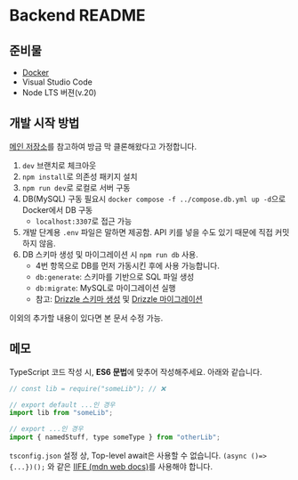 # Backend README

## 준비물
- [Docker](https://www.docker.com/)
- Visual Studio Code
- Node LTS 버젼(v.20)

## 개발 시작 방법

[메인 저장소](https://github.com/hansung-taeyang/precapstone-ppurio-service)를 참고하여 방금 막 클론해왔다고 가정합니다.

1. `dev` 브랜치로 체크아웃
2. `npm install`로 의존성 패키지 설치
3.  `npm run dev`로 로컬로 서버 구동
4. DB(MySQL) 구동 필요시 `docker compose -f ../compose.db.yml up -d`으로 Docker에서 DB 구동
    - `localhost:3307`로 접근 가능
5. 개발 단계용 `.env` 파일은 말하면 제공함. API 키를 넣을 수도 있기 때문에 직접 커밋하지 않음.
6. DB 스키마 생성 및 마이그레이션 시 `npm run db` 사용.
    -  4번 항목으로 DB를 먼저 가동시킨 후에 사용 가능합니다.
    - `db:generate`: 스키마를 기반으로 SQL 파일 생성
    - `db:migrate`: MySQL로 마이그레이션 실행
    - 참고: [Drizzle 스키마 생성](https://orm.drizzle.team/docs/sql-schema-declaration) 및 [Drizzle 마이그레이션](https://orm.drizzle.team/docs/migrations)

이외의 추가할 내용이 있다면 본 문서 수정 가능.

## 메모

TypeScript 코드 작성 시, **ES6 문법**에 맞추어 작성해주세요. 아래와 같습니다.

```javascript
// const lib = require("someLib"); // ❌

// export default ...인 경우
import lib from "someLib";

// export ...인 경우
import { namedStuff, type someType } from "otherLib";
```

`tsconfig.json` 설정 상, Top-level await은 사용할 수 없습니다. `(async ()=> {...})();` 와 같은 [IIFE (mdn web docs)](https://developer.mozilla.org/en-US/docs/Glossary/IIFE)를 사용해야 합니다.

